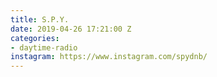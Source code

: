 ```yaml
---
title: S.P.Y.
date: 2019-04-26 17:21:00 Z
categories:
- daytime-radio
instagram: https://www.instagram.com/spydnb/
---
```


